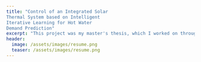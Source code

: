 ```yaml
---
title: "Control of an Integrated Solar
Thermal System based on Intelligent
Iterative Learning for Hot Water
Demand Prediction"
excerpt: "This project was my master's thesis, which I worked on throughout my two year masters degree.  It incorporates aspects of both control and machine learning and applies these topics to improve the efficiency of a solar thermal system."
header:
  image: /assets/images/resume.png
  teaser: /assets/images/resume.png
---
```

